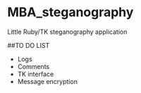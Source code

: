 # MBA_steganography
Little Ruby/TK steganography application

<Complete this README when done>

##TO DO LIST
- Logs
- Comments
- TK interface
- Message encryption